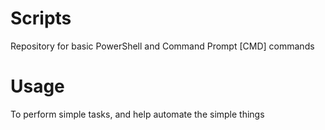 # Scripts
Repository for basic PowerShell and Command Prompt [CMD] commands

# Usage
To perform simple tasks, and help automate the simple things

